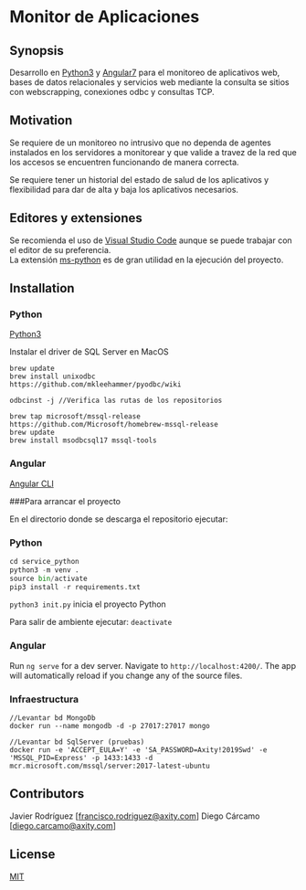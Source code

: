 # Monitor de Aplicaciones

## Synopsis

Desarrollo en [Python3](https://www.python.org/download/releases/3.0/) y [Angular7](https://angular.io/) para el monitoreo de aplicativos web, bases de datos relacionales y servicios web mediante la consulta se sitios con webscrapping, conexiones odbc y consultas TCP.  

## Motivation

Se requiere de un monitoreo no intrusivo que no dependa de agentes instalados en los servidores a monitorear y que valide a travez de la red que los accesos se encuentren funcionando de manera correcta.  

Se requiere tener un historial del estado de salud de los aplicativos y flexibilidad para dar de alta y baja los aplicativos necesarios.

## Editores y extensiones

Se recomienda el uso de [Visual Studio Code](https://code.visualstudio.com/) aunque se puede trabajar con el editor de su preferencia.  
La extensión [ms-python](https://github.com/Microsoft/vscode-python) es de gran utilidad en la ejecución del proyecto.  

## Installation

### Python

[Python3](https://www.python.org/downloads/)  

Instalar el driver de SQL Server en MacOS  

```Shell
brew update  
brew install unixodbc  
https://github.com/mkleehammer/pyodbc/wiki  

odbcinst -j //Verifica las rutas de los repositorios  

brew tap microsoft/mssql-release https://github.com/Microsoft/homebrew-mssql-release  
brew update  
brew install msodbcsql17 mssql-tools  
```

### Angular

[Angular CLI](https://github.com/angular/angular-cli)  

###Para arrancar el proyecto

En el directorio donde se descarga el repositorio ejecutar:

### Python

```Python
cd service_python  
python3 -m venv .  
source bin/activate  
pip3 install -r requirements.txt  
```
`python3 init.py` inicia el proyecto Python

Para salir de ambiente ejecutar: `deactivate`

### Angular

Run `ng serve` for a dev server. Navigate to `http://localhost:4200/`. The app will automatically reload if you change any of the source files.

### Infraestructura
 
 ```Shell
//Levantar bd MongoDb
docker run --name mongodb -d -p 27017:27017 mongo  

//Levantar bd SqlServer (pruebas)
docker run -e 'ACCEPT_EULA=Y' -e 'SA_PASSWORD=Axity!2019Swd' -e 'MSSQL_PID=Express' -p 1433:1433 -d mcr.microsoft.com/mssql/server:2017-latest-ubuntu  
 ```

## Contributors

Javier Rodríguez
[francisco.rodriguez@axity.com]
Diego Cárcamo
[diego.carcamo@axity.com]

## License

[MIT](https://opensource.org/licenses/MIT)